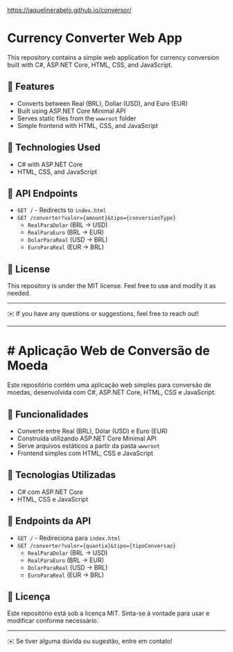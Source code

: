 <a>https://jaquelinerabelo.github.io/conversor/</a>


# Currency Converter Web App

This repository contains a simple web application for currency conversion built with C#, ASP.NET Core, HTML, CSS, and JavaScript.

## 🚀 Features
- Converts between Real (BRL), Dollar (USD), and Euro (EUR)
- Built using ASP.NET Core Minimal API
- Serves static files from the `wwwroot` folder
- Simple frontend with HTML, CSS, and JavaScript

## 📌 Technologies Used
- C# with ASP.NET Core
- HTML, CSS, and JavaScript


## 📝 API Endpoints
- `GET /` - Redirects to `index.html`
- `GET /converter?valor={amount}&tipo={conversionType}`
  - `RealParaDolar` (BRL → USD)
  - `RealParaEuro` (BRL → EUR)
  - `DolarParaReal` (USD → BRL)
  - `EuroParaReal` (EUR → BRL)

## 📜 License
This repository is under the MIT license. Feel free to use and modify it as needed.

---

✉️ If you have any questions or suggestions, feel free to reach out!

----------------------------------------------

<h1># Aplicação Web de Conversão de Moeda</h1>

Este repositório contém uma aplicação web simples para conversão de moedas, desenvolvida com C#, ASP.NET Core, HTML, CSS e JavaScript.

## 🚀 Funcionalidades
- Converte entre Real (BRL), Dólar (USD) e Euro (EUR)
- Construída utilizando ASP.NET Core Minimal API
- Serve arquivos estáticos a partir da pasta `wwwroot`
- Frontend simples com HTML, CSS e JavaScript

## 📌 Tecnologias Utilizadas
- C# com ASP.NET Core
- HTML, CSS e JavaScript

## 📝 Endpoints da API
- `GET /` - Redireciona para `index.html`
- `GET /converter?valor={quantia}&tipo={tipoConversao}`
  - `RealParaDolar` (BRL → USD)
  - `RealParaEuro` (BRL → EUR)
  - `DolarParaReal` (USD → BRL)
  - `EuroParaReal` (EUR → BRL)

## 📜 Licença
Este repositório está sob a licença MIT. Sinta-se à vontade para usar e modificar conforme necessário.

---

✉️ Se tiver alguma dúvida ou sugestão, entre em contato!


